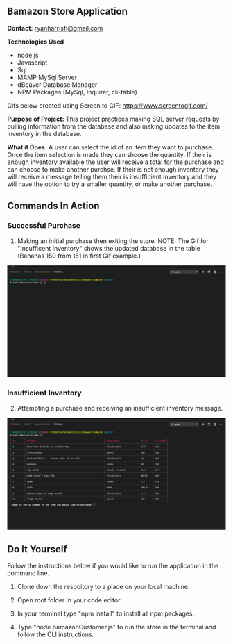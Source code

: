 ## Bamazon Store Application 

**Contact:** ryanharrisfl@gmail.com

**Technologies Used** 
* node.js
* Javascript
* Sql
* MAMP MySql Server
* dBeaver Database Manager
* NPM Packages (MySql, Inquirer, cli-table)

Gifs below created using Screen to GIF: https://www.screentogif.com/

**Purpose of Project:** This project practices making SQL server requests by pulling information from the database and also making updates to the item inventory in the database.

**What it Does:** A user can select the id of an item they want to purchase. Once the item selection is made they can shoose the quantity. If their is enough inventory available the user will receive a total for the purchase and can choose to make another purchse. If their is not enough inventory they will receive a message telling them their is insufficient inventory and they will have the option to try a smaller quantity, or make another purchase. 

## Commands In Action 

### Successful Purchase

1. Making an initial purchase then exiting the store. NOTE: The Gif for "Insufficent Inventory" shows the updated database in the table (Bananas 150 from 151 in first Gif example.)

![Alt Text](https://github.com/RyanHarrisFL/bamazon/blob/master/assets/bamazon-purchase.gif)

### Insufficient Inventory

2. Attempting a purchase and receiving an insufficient inventory message. 

![Alt Text](https://github.com/RyanHarrisFL/bamazon/blob/master/assets/bamazon-insufficient-inventory.gif)

## Do It Yourself
Follow the instructions below if you would like to run the application in the command line.

1. Clone down the respoitory to a place on your local machine.

2. Open root folder in your code editor.

3. In your terminal type "npm install" to install all npm packages.

4. Type "node bamazonCustomer.js" to run the store in the terminal and follow the CLI instructions.

